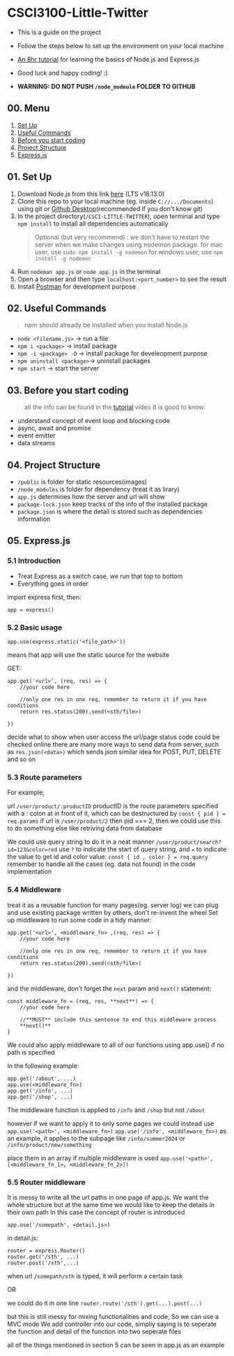 # CSCI3100-Little-Twitter
- This is a guide on the project
- Follow the steps below to set up the environment on your local machine
- [An 8hr tutorial](https://www.youtube.com/watch?v=Oe421EPjeBE&t=186s) for learning the basics of Node.js and Express.js
- Good luck and happy coding! :)


- **WARNING: DO NOT PUSH `/node_modeule` FOLDER TO GITHUB**

## 00. Menu
1. [Set Up](##01-set-up)
2. [Useful Commands](#02-useful-commands)
3. [Before you start coding](#03-before-you-start-coding)
4. [Project Structure](#04-project-structure)
5. [Express.js](#05-expressjs)

## 01. Set Up
1. Download Node.js from this link [here](https://nodejs.org/en/download/) (LTS v18.13.0)
2. Clone this repo to your local machine (eg. inside `C://.../Documents`) using git or [Github Desktop](https://desktop.github.com/)(recommended if you don't know git)
3. In the project directory(`/CSCI-LITTLE-TWITTER`), open terminal and type `npm install` to install all dependencies automatically
    >Optional (but very recommend) : 
    >we don't have to restart the server when we make changes using nodemon package.
    >for mac user, use `sudo npm install -g nodemon`
    >for windows user, use `npm install -g nodemon`
4. Run `nodeman app.js` or `node app.js` in the terminal
5. Open a browser and then type `localhost:<port_number>` to see the result
6. Install [Postman](https://www.postman.com/downloads/) for development purpose

## 02. Useful Commands
>npm should already be installed when you install Node.js
- `node <filename.js>` -> run a file
- `npm i <package>` -> install package
- `npm -i <package> -D` -> install package for develeopment purpose
- `npm uninstall <package>`-> uninstall packages
- `npm start` -> start the server

## 03. Before you start coding
>all the info can be found in the [tutorial](#csci3100-little-twitter) video
It is good to know:
- understand concept of event loop and blocking code
- async, await and promise
- event emitter
- data streams

## 04. Project Structure
- `/public` is folder for static resources(images)
- `/node_modules` is folder for dependency (treat it as lirary)
- `app.js` determines how the server and url will show
- `package-lock.json` keep tracks of the info of the installed package
- `package.json` is where the detail is stored such as dependencies information

## 05. Express.js
### 5.1 Introduction
- Treat Express as a switch case, we run that top to bottom
- Everything goes in order

import express first, then:
```
app = express()
```
### 5.2 Basic usage

```
app.use(express.static('<file_path>'))
```
means that app will use the static source for the website

GET:
```
app.get('<url>', (req, res) => {
    //your code here

    //only one res in one req, remember to return it if you have conditions
    return res.status(200).send(<sth/file>)

})
```
decide what to show when user access the url/page
status code could be checked online 
there are many more ways to send data from server, such as `res.json(<data>)` which sends json
similar idea for POST, PUT, DELETE and so on

### 5.3 Route parameters 
For example,

url `/user/product/:productID` productID is the route parameters specified with a : colon at in front of it,
which can be destructured by `const { pid } = req.params`
if url is `/user/product/2` then pid === 2, then we could use this to do something else like retriving data from database

We could use query string to do it in a neat manner
`/user/product/search?id=123&color=red`  use `?` to indicate the start of query string, and `=` to indicate the value
to get id and color value: `const { id , color } = req.query`
remember to handle all the cases (eg. data not found) in the code implementation

### 5.4 Middleware
treat it as a reusable function for many pages(eg. server log)
we can plug and use existing package written by others, don't re-invent the wheel
Set up middleware to run some code in a tidy manner:
```
app.get('<url>', <middleware_fn> ,(req, res) => {
    //your code here

    //only one res in one req, remember to return it if you have conditions
    return res.status(200).send(<sth/file>)

})
```
and the middleware, don't forget the `next` param and `next()` statement:
```
const middleware_fn = (req, res, **next**) => {
    //your code here

    //**MUST** include this sentence to end this middleware process
    **next()** 
}
```
We could also apply middleware to all of our functions using app.use() if no path is specified

In the following example:
```
app.get('/about', ...)
app.use(<middleware_fn>)
app.get('/info', ...)
app.get('/shop', ...)
```
The middleware function is applied to `/info` and `/shop` but not `/about`

however if we want to apply it to only some pages
we could instead use `app.use('<path>', <middleware_fn>)`
`app.use('/info', <middleware_fn>)` as an example,
it applies to the subpage like `/info/summer2024` or `/info/product/new/something`

place them in an array if multiple middleware is used 
`app.use('<path>', [<middleware_fn_1>, <middleware_fn_2>])`

### 5.5 Router middleware
It is messy to write all the url paths in one page of app.js.
We want the whole structure but at the same time we would like to keep the details in their own path
In this case the concept of router is introduced
```
app.use('/somepath', <detail.js>)
```
in detail.js:
```
router = express.Router()
router.get('/sth', ...)
router.post('/sth',...)
```
when url `/somepath/sth` is typed, it will perform a certain task

OR 

we could do it in one line
`router.route('/sth').get(...).post(...)`

but this is still messy for mixing functionalities and code,
So we can use a MVC mode
We add controller into our code, simpliy saying is to seperate the function and detail of the function into two seperate files

all of the things mentioned in section 5 can be seen in app.js as an example

